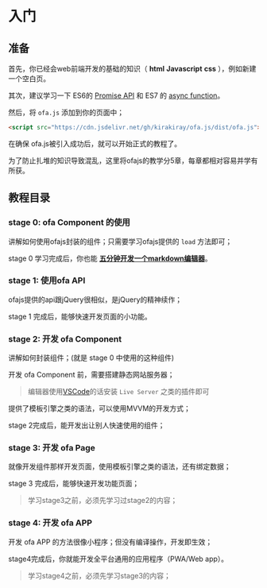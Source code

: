 # 入门

## 准备

首先，你已经会web前端开发的基础的知识（ **html** **Javascript** **css** ），例如新建一个空白页。

其次，建议学习一下 ES6的 [Promise API](https://developer.mozilla.org/zh-CN/docs/Web/JavaScript/Reference/Statements/async_function) 和 ES7 的 [async function](https://developer.mozilla.org/zh-CN/docs/Web/JavaScript/Reference/Statements/async_function)。

然后，将 `ofa.js` 添加到你的页面中；

```html
<script src="https://cdn.jsdelivr.net/gh/kirakiray/ofa.js/dist/ofa.js"></script>
```

在确保 ofa.js被引入成功后，就可以开始正式的教程了。

为了防止扎堆的知识导致混乱，这里将ofajs的教学分5章，每章都相对容易并学有所获。

## 教程目录

### stage 0: ofa Component 的使用

讲解如何使用ofajs封装的组件；只需要学习ofajs提供的 `load` 方法即可；

stage 0 学习完成后，你也能 [**五分钟开发一个markdown编辑器**](./stage0/md_editor.md)。

### stage 1: 使用ofa API

ofajs提供的api跟jQuery很相似，是jQuery的精神续作；

stage 1 完成后，能够快速开发页面的小功能。

### stage 2: 开发 ofa Component

讲解如何封装组件；(就是 stage 0 中使用的这种组件)

开发 ofa Component 前，需要搭建静态网站服务器；

> 编辑器使用[VSCode](https://code.visualstudio.com/)的话安装 `Live Server` 之类的插件即可

提供了模板引擎之类的语法，可以使用MVVM的开发方式；

stage 2完成后，能开发出让别人快速使用的组件；

### stage 3: 开发 ofa Page

就像开发组件那样开发页面，使用模板引擎之类的语法，还有绑定数据；

stage 3 完成后，能够快速开发功能页面；

> 学习stage3之前，必须先学习过stage2的内容；

### stage 4: 开发 ofa APP

开发 ofa APP 的方法很像小程序；但没有编译操作，开发即生效；

stage4完成后，你就能开发全平台通用的应用程序（PWA/Web app）。

> 学习stage4之前，必须先学习stage3的内容；